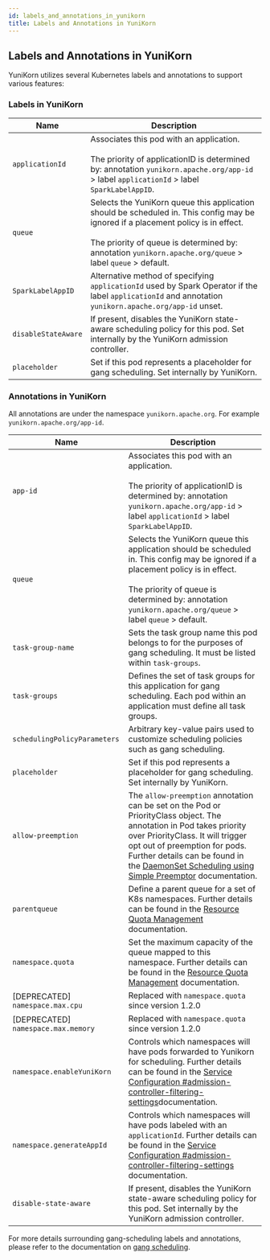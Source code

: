 ```yaml
---
id: labels_and_annotations_in_yunikorn
title: Labels and Annotations in YuniKorn
---
```

<!--
Licensed to the Apache Software Foundation (ASF) under one
or more contributor license agreements.  See the NOTICE file
distributed with this work for additional information
regarding copyright ownership.  The ASF licenses this file
to you under the Apache License, Version 2.0 (the
"License"); you may not use this file except in compliance
with the License.  You may obtain a copy of the License at

  http://www.apache.org/licenses/LICENSE-2.0

Unless required by applicable law or agreed to in writing,
software distributed under the License is distributed on an
"AS IS" BASIS, WITHOUT WARRANTIES OR CONDITIONS OF ANY
KIND, either express or implied.  See the License for the
specific language governing permissions and limitations
under the License.
-->

## Labels and Annotations in YuniKorn
YuniKorn utilizes several Kubernetes labels and annotations to support various features:

### Labels in YuniKorn
| Name                | Description                                                                                                                                                                                                                                         |
| ------------------- | --------------------------------------------------------------------------------------------------------------------------------------------------------------------------------------------------------------------------------------------------- |
| `applicationId`     | Associates this pod with an application.<br/><br/>The priority of applicationID is determined by: annotation `yunikorn.apache.org/app-id` > label `applicationId` > label `SparkLabelAppID`.                                                        |
| `queue`             | Selects the YuniKorn queue this application should be scheduled in. This config may be ignored if a placement policy is in effect.<br/><br/>The priority of queue is determined by: annotation `yunikorn.apache.org/queue` > label `queue` > default.|
| `SparkLabelAppID `  | Alternative method of specifying `applicationId` used by Spark Operator if the label `applicationId` and annotation `yunikorn.apache.org/app-id` unset.                                                                                          |
| `disableStateAware` | If present, disables the YuniKorn state-aware scheduling policy for this pod. Set internally by the YuniKorn admission controller.                                                                                                                  |
| `placeholder`       | Set if this pod represents a placeholder for gang scheduling. Set internally by YuniKorn.                                                                                                                    |

### Annotations in YuniKorn
All annotations are under the namespace `yunikorn.apache.org`. For example `yunikorn.apache.org/app-id`.

| Name                                | Description                                                                                                                                                                                                                                                                                                              |
| ----------------------------------- | ------------------------------------------------------------------------------------------------------------------------------------------------------------------------------------------------------------------------------------------------------------------------------------------------------------------------ |
| `app-id`                            | Associates this pod with an application.<br/><br/>The priority of applicationID is determined by: annotation `yunikorn.apache.org/app-id` > label `applicationId` > label `SparkLabelAppID`.                                                                                                                             |
| `queue`                             | Selects the YuniKorn queue this application should be scheduled in. This config may be ignored if a placement policy is in effect.<br/><br/>The priority of queue is determined by: annotation `yunikorn.apache.org/queue` > label `queue` > default.                                                                    |
| `task-group-name`                   | Sets the task group name this pod belongs to for the purposes of gang scheduling. It must be listed within `task-groups`.                                                                                                                                                                                                |
| `task-groups`                       | Defines the set of task groups for this application for gang scheduling. Each pod within an application must define all task groups.                                                                                                                                                                                     |
| `schedulingPolicyParameters`        | Arbitrary key-value pairs used to customize scheduling policies such as gang scheduling.                                                                                                                                                                                                                                 |
| `placeholder`                       | Set if this pod represents a placeholder for gang scheduling. Set internally by YuniKorn.                                                                                                                                                                                                                                |
| `allow-preemption`                  | The `allow-preemption` annotation can be set on the Pod or PriorityClass object. The annotation in Pod takes priority over PriorityClass. It will trigger opt out of preemption for pods. Further details can be found in the [DaemonSet Scheduling using Simple Preemptor](./../design/simple_preemptor) documentation. |
| `parentqueue`                       | Define a parent queue for a set of K8s namespaces. Further details can be found in the [ Resource Quota Management](resource_quota_management#parent-queue-mapping-for-namespaces) documentation.                                                                                                                        |
| `namespace.quota`                   | Set the maximum capacity of the queue mapped to this namespace. Further details can be found in the [ Resource Quota Management](resource_quota_management#namespace-quota) documentation.                                                                                                                               |
| [DEPRECATED] `namespace.max.cpu`    | Replaced with ``namespace.quota`` since version 1.2.0                                                                                                                                                                                                                                                                    |
| [DEPRECATED] `namespace.max.memory` | Replaced with `namespace.quota` since version 1.2.0                                                                                                                                                                                                                                                                      |
| `namespace.enableYuniKorn`          | Controls which namespaces will have pods forwarded to Yunikorn for scheduling. Further details can be found in the [Service Configuration #admission-controller-filtering-settings](service_config#admission-controller-filtering-settings)documentation.                                                                |
| `namespace.generateAppId`           | Controls which namespaces will have pods labeled with an `applicationId`. Further details can be found in the [Service Configuration #admission-controller-filtering-settings](service_config#admission-controller-filtering-settings) documentation.                                                                    |
| `disable-state-aware`           | If present, disables the YuniKorn state-aware scheduling policy for this pod. Set internally by the YuniKorn admission controller.                                                                                                                                                                                       |

For more details surrounding gang-scheduling labels and annotations, please refer to the documentation on [gang scheduling](user_guide/gang_scheduling.md).
